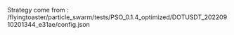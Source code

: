 Strategy come from : /flyingtoaster/particle_swarm/tests/PSO_0.1.4_optimized/DOTUSDT_20220910201344_e31ae/config.json
